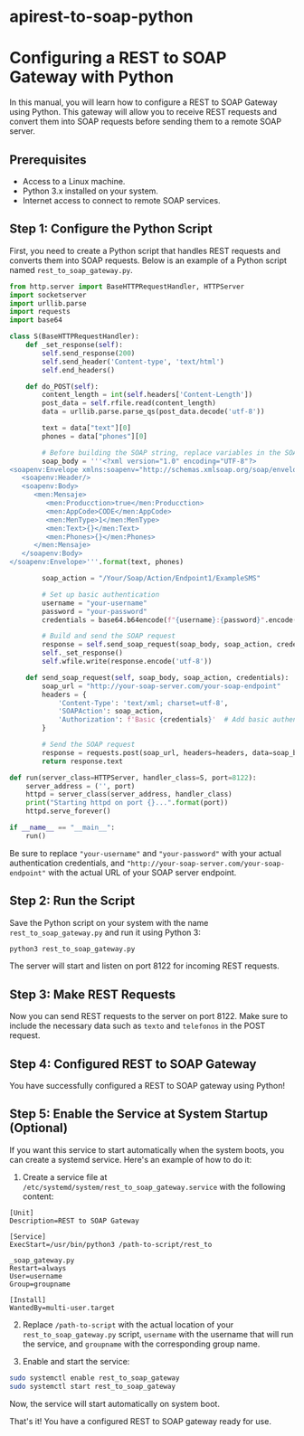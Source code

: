 # apirest-to-soap-python

# Configuring a REST to SOAP Gateway with Python

In this manual, you will learn how to configure a REST to SOAP Gateway using Python. This gateway will allow you to receive REST requests and convert them into SOAP requests before sending them to a remote SOAP server.

## Prerequisites

- Access to a Linux machine.
- Python 3.x installed on your system.
- Internet access to connect to remote SOAP services.

## Step 1: Configure the Python Script

First, you need to create a Python script that handles REST requests and converts them into SOAP requests. Below is an example of a Python script named `rest_to_soap_gateway.py`.

```python
from http.server import BaseHTTPRequestHandler, HTTPServer
import socketserver
import urllib.parse
import requests
import base64

class S(BaseHTTPRequestHandler):
    def _set_response(self):
        self.send_response(200)
        self.send_header('Content-type', 'text/html')
        self.end_headers()

    def do_POST(self):
        content_length = int(self.headers['Content-Length'])
        post_data = self.rfile.read(content_length)
        data = urllib.parse.parse_qs(post_data.decode('utf-8'))

        text = data["text"][0]
        phones = data["phones"][0]

        # Before building the SOAP string, replace variables in the SOAP body
        soap_body = '''<?xml version="1.0" encoding="UTF-8"?>
<soapenv:Envelope xmlns:soapenv="http://schemas.xmlsoap.org/soap/envelope/" xmlns:men="edi/Telefonica/Mensaje">
   <soapenv:Header/>
   <soapenv:Body>
      <men:Mensaje>
         <men:Producction>true</men:Producction>
         <men:AppCode>CODE</men:AppCode>
         <men:MenType>1</men:MenType>
         <men:Text>{}</men:Text>
         <men:Phones>{}</men:Phones>
      </men:Mensaje>
   </soapenv:Body>
</soapenv:Envelope>'''.format(text, phones)

        soap_action = "/Your/Soap/Action/Endpoint1/ExampleSMS"

        # Set up basic authentication
        username = "your-username"
        password = "your-password"
        credentials = base64.b64encode(f"{username}:{password}".encode()).decode()

        # Build and send the SOAP request
        response = self.send_soap_request(soap_body, soap_action, credentials)
        self._set_response()
        self.wfile.write(response.encode('utf-8'))

    def send_soap_request(self, soap_body, soap_action, credentials):
        soap_url = "http://your-soap-server.com/your-soap-endpoint"
        headers = {
            'Content-Type': 'text/xml; charset=utf-8',
            'SOAPAction': soap_action,
            'Authorization': f'Basic {credentials}'  # Add basic authentication to the header
        }

        # Send the SOAP request
        response = requests.post(soap_url, headers=headers, data=soap_body)
        return response.text

def run(server_class=HTTPServer, handler_class=S, port=8122):
    server_address = ('', port)
    httpd = server_class(server_address, handler_class)
    print("Starting httpd on port {}...".format(port))
    httpd.serve_forever()

if __name__ == "__main__":
    run()
```

Be sure to replace `"your-username"` and `"your-password"` with your actual authentication credentials, and `"http://your-soap-server.com/your-soap-endpoint"` with the actual URL of your SOAP server endpoint.

## Step 2: Run the Script

Save the Python script on your system with the name `rest_to_soap_gateway.py` and run it using Python 3:

```bash
python3 rest_to_soap_gateway.py
```

The server will start and listen on port 8122 for incoming REST requests.

## Step 3: Make REST Requests

Now you can send REST requests to the server on port 8122. Make sure to include the necessary data such as `texto` and `telefonos` in the POST request.

## Step 4: Configured REST to SOAP Gateway

You have successfully configured a REST to SOAP gateway using Python!

## Step 5: Enable the Service at System Startup (Optional)

If you want this service to start automatically when the system boots, you can create a systemd service. Here's an example of how to do it:

1. Create a service file at `/etc/systemd/system/rest_to_soap_gateway.service` with the following content:

```
[Unit]
Description=REST to SOAP Gateway

[Service]
ExecStart=/usr/bin/python3 /path-to-script/rest_to

_soap_gateway.py
Restart=always
User=username
Group=groupname

[Install]
WantedBy=multi-user.target
```

2. Replace `/path-to-script` with the actual location of your `rest_to_soap_gateway.py` script, `username` with the username that will run the service, and `groupname` with the corresponding group name.

3. Enable and start the service:

```bash
sudo systemctl enable rest_to_soap_gateway
sudo systemctl start rest_to_soap_gateway
```

Now, the service will start automatically on system boot.

That's it! You have a configured REST to SOAP gateway ready for use.
